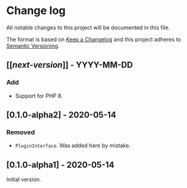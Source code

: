 # Change log
All notable changes to this project will be documented in this file.

The format is based on [Keep a Changelog](http://keepachangelog.com/)
and this project adheres to [Semantic Versioning](http://semver.org/).

## [[*next-version*]] - YYYY-MM-DD
### Add
- Support for PHP 8.

## [0.1.0-alpha2] - 2020-05-14
### Removed
- `PluginInterface`. Was added here by mistake.

## [0.1.0-alpha1] - 2020-05-14
Initial version.
